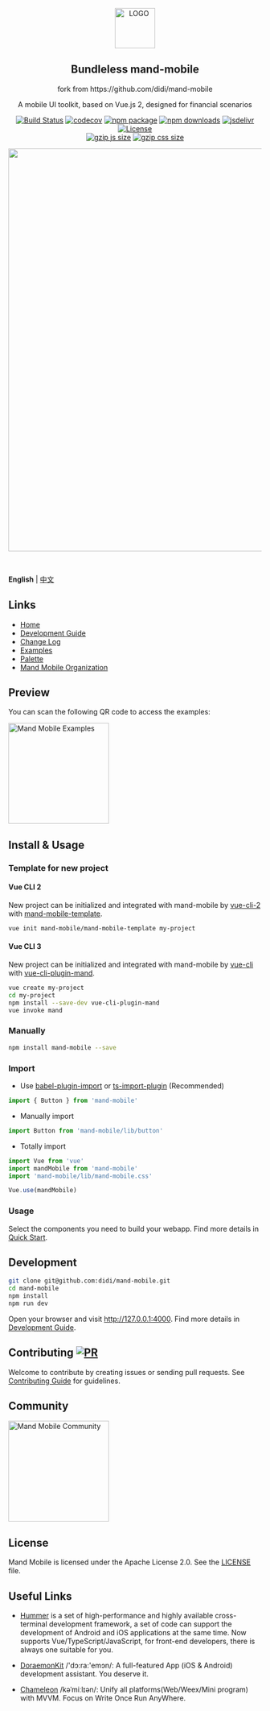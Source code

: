 <p align="center"><img width="80" src="https://pt-starimg.didistatic.com/static/starimg/img/BSHOVw2pyT1620726744938.png" alt="LOGO"></p>
<h2 align="center">Bundleless mand-mobile</h2>
<p align="center">fork from https://github.com/didi/mand-mobile</p>
<p align="center">A mobile UI toolkit, based on Vue.js 2, designed for financial scenarios</p>
<p align="center">
  <a href="https://travis-ci.org/didi/mand-mobile"><img src="https://img.shields.io/travis/didi/mand-mobile/master.svg?style=flat-square" alt="Build Status"></a>
  <a href="https://codecov.io/gh/didi/mand-mobile"><img src="https://img.shields.io/codecov/c/github/didi/mand-mobile/master.svg?style=flat-square" alt="codecov"></a>
  <a href="https://www.npmjs.org/package/mand-mobile"><img src="https://img.shields.io/npm/v/mand-mobile.svg?style=flat-square" alt="npm package"></a>
  <a href="https://www.npmjs.org/package/mand-mobile"><img src="http://img.shields.io/npm/dm/mand-mobile.svg?style=flat-square" alt="npm downloads"></a>
  <a href="https://www.jsdelivr.com/package/npm/mand-mobile"><img src="https://data.jsdelivr.com/v1/package/npm/mand-mobile/badge" alt="jsdelivr"></a>
  <a href="https://www.npmjs.org/package/mand-mobile"><img src="https://img.shields.io/npm/l/mand-mobile.svg?style=flat-square" alt="License"></a>
  <br/>
  <a href="https://unpkg.com/mand-mobile/"><img src="http://img.badgesize.io/https://unpkg.com/mand-mobile/lib/mand-mobile.umd.js?compression=gzip&label=gzip%20size:%20JS&style=flat-square" alt="gzip js size"></a>
  <a href="https://unpkg.com/mand-mobile/"><img src="http://img.badgesize.io/https://unpkg.com/mand-mobile/lib/mand-mobile.css?compression=gzip&label=gzip%20size:%20CSS&style=flat-square" alt="gzip css size"></a>
</p>
<p align="center"><img src="https://pt-starimg.didistatic.com/static/starimg/img/toa8XOspJG1555486253802.png" width="800"></p>
<br/>

**English** | [中文](./README.zh-CN.md)

## Links

* [Home](https://didi.github.io/mand-mobile/)
* [Development Guide](site/docs/development.md)
* [Change Log](CHANGELOG.md)
* [Examples](https://didi.github.io/mand-mobile/examples/)
* [Palette](https://github.com/mand-mobile/palette)
* [Mand Mobile Organization](https://github.com/mand-mobile)

## Preview

You can scan the following QR code to access the examples:

<img src="https://manhattan.didistatic.com/static/manhattan/mand-mobile/2.0/docs/mand-doc-home-qrcode.png" alt="Mand Mobile Examples" width="200"/>

## Install & Usage

### Template for new project

#### Vue CLI 2
New project can be initialized and integrated with mand-mobile by [vue-cli-2](https://github.com/vuejs/vue-cli/tree/v2) with [mand-mobile-template](https://github.com/mand-mobile/mand-mobile-template).

```bash
vue init mand-mobile/mand-mobile-template my-project
```

#### Vue CLI 3
New project can be initialized and integrated with mand-mobile by [vue-cli](https://github.com/vuejs/vue-cli/tree/master) with [vue-cli-plugin-mand](https://github.com/mand-mobile/vue-cli-plugin-mand).

```bash
vue create my-project
cd my-project
npm install --save-dev vue-cli-plugin-mand
vue invoke mand
```

### Manually

```bash
npm install mand-mobile --save
```

### Import

* Use <a href="https://github.com/ant-design/babel-plugin-import" target="_blank">babel-plugin-import</a>
  or
  <a href="https://github.com/Brooooooklyn/ts-import-plugin" target="_blank">ts-import-plugin</a> (Recommended)

```javascript
import { Button } from 'mand-mobile'
```

* Manually import

```javascript
import Button from 'mand-mobile/lib/button'
```

* Totally import

```javascript
import Vue from 'vue'
import mandMobile from 'mand-mobile'
import 'mand-mobile/lib/mand-mobile.css'

Vue.use(mandMobile)
```

### Usage

Select the components you need to build your webapp. Find more details in [Quick Start](https://didi.github.io/mand-mobile/#/en-US/docs/started).

## Development

```bash
git clone git@github.com:didi/mand-mobile.git
cd mand-mobile
npm install
npm run dev
```
Open your browser and visit http://127.0.0.1:4000. Find more details in [Development Guide](https://didi.github.io/mand-mobile/#/en-US/docs/development).

## Contributing [![PR](https://img.shields.io/badge/PRs-welcome-brightgreen.svg?style=flat-square)](https://github.com/didi/mand-mobile/pulls)
Welcome to contribute by creating issues or sending pull requests. See [Contributing Guide](CONTRIBUTING.md) for guidelines.

## Community

<img src="https://pt-starimg.didistatic.com/static/starimg/img/tuDKFjM2at1640157275725.png" alt="Mand Mobile Community" width="200"/>

## License
Mand Mobile is licensed under the Apache License 2.0. See the [LICENSE](LICENSE) file.

## Useful Links

* [Hummer](https://github.com/didi/Hummer) is a set of high-performance and highly available cross-terminal development framework, a set of code can support the development of Android and iOS applications at the same time. Now supports Vue/TypeScript/JavaScript, for front-end developers, there is always one suitable for you.

* [DoraemonKit](https://github.com/didi/DoraemonKit) /'dɔ:ra:'emɔn/: A full-featured App (iOS & Android) development assistant. You deserve it.

* [Chameleon](https://github.com/didi/chameleon) /kəˈmiːlɪən/: Unify all platforms(Web/Weex/Mini program) with MVVM. Focus on Write Once Run AnyWhere.
